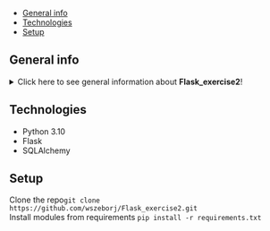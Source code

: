 * [General info](#general-info)
* [Technologies](#technologies)
* [Setup](#setup)


## General info

<details>
<summary>Click here to see general information about <b>Flask_exercise2</b>!</summary>
<b>Flask_exercise2</b> is a simple REST API application in Python that allows users to manage their
notes. Upon selecting the desired option and providing the necessary information, the program will 
send appropriately formatted HTTP requests to a Flask API to modify the note database. 
For simplicity, we assume that there is no authentication required for connecting to the API."
</details>

## Technologies

<ul>
<li>Python 3.10</li>
<li>Flask</li>
<li>SQLAlchemy</li>
</ul>

## Setup

Clone the repo```git clone https://github.com/wszeborj/Flask_exercise2.git```
<br/>
Install modules from requirements ```pip install -r requirements.txt```<br/>

